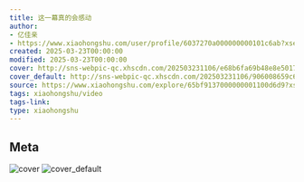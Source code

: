 ```yaml
---
title: 这一幕真的会感动
author:
- 亿佳亲
- https://www.xiaohongshu.com/user/profile/6037270a000000000101c6ab?xsec_token=undefined
created: 2025-03-23T00:00:00
modified: 2025-03-23T00:00:00
cover: http://sns-webpic-qc.xhscdn.com/202503231106/e68b6fa69b48e8e5017ddc668fc7ccfb/1040g00830uoon2md5g005o1n4s50bhlbs8aaago!nc_n_webp_prv_1
cover_default: http://sns-webpic-qc.xhscdn.com/202503231106/906008659c640bec910470b60ee4f87d/1040g00830uoon2md5g005o1n4s50bhlbs8aaago!nc_n_webp_mw_1
source: https://www.xiaohongshu.com/explore/65bf9137000000001100d6d9?xsec_token=ABFqFgtyKxIqTMkBTBiP7ayjTv_WmyFOd_gqv2A9uJNvQ=
tags: xiaohongshu/video
tags-link:
type: xiaohongshu
---
```


## Meta

![cover](http://sns-webpic-qc.xhscdn.com/202503231106/e68b6fa69b48e8e5017ddc668fc7ccfb/1040g00830uoon2md5g005o1n4s50bhlbs8aaago!nc_n_webp_prv_1)
![cover_default](http://sns-webpic-qc.xhscdn.com/202503231106/906008659c640bec910470b60ee4f87d/1040g00830uoon2md5g005o1n4s50bhlbs8aaago!nc_n_webp_mw_1)
